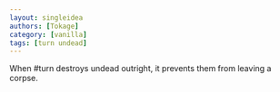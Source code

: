 ```yaml
---
layout: singleidea
authors: [Tokage]
category: [vanilla]
tags: [turn undead]
---
```

When #turn destroys undead outright, it prevents them from leaving a corpse.
